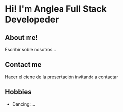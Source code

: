 # Hi! I'm Anglea Full Stack Developeder
## About me!
Escribir sobre nosotros...
## Contact me
Hacer el cierre de la presentación invitando a contactar
## Hobbies
- Dancing: ...
